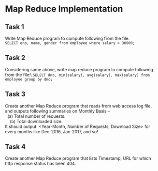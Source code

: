 # Map Reduce Implementation

## Task 1
Write Map Reduce program to compute following from the file:\
`SELECT eno, name, gender from employee where salary > 30000;`

## Task 2
Considering same above, write map reduce program to compute following from the file:\ 
`SELECT dno, min(salary), avg(salary), max(salary) from employee group by dno;`

## Task 3
Create another Map Reduce program that reads from web access log file, and outputs following summaries on Monthly Basis –\
$~$ (a) Total number of requests.\
$~~~$ (b) Total downloaded size.\
It should output: <Year-Month, Number of Requests, Download Size> for every months like Dec-2016, Jan-2017, and so!

## Task 4
Create another Map Reduce program that lists Timestamp, URL for which http response status has been 404. 
